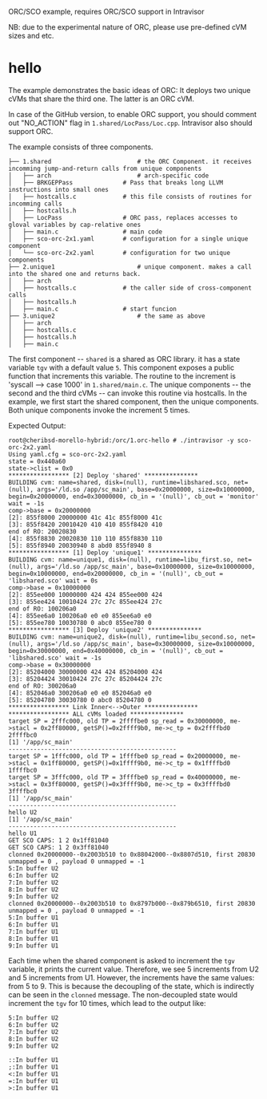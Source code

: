 ORC/SCO example, requires ORC/SCO support in Intravisor

NB: due to the experimental nature of ORC, please use pre-defined cVM sizes and etc.

# hello

The example demonstrates the basic ideas of ORC: It deploys two unique cVMs that share the third one. The latter is an ORC cVM.

In case of the GitHub version, to enable ORC support, you should comment out "NO_ACTION" flag in `1.shared/LocPass/Loc.cpp`.
Intravisor also should support ORC.

The example consists of three components. 

```
├── 1.shared						# the ORC Component. it receives incomming jump-and-return calls from unique components
│   ├── arch						# arch-specific code
│   ├── BRKGEPPass				# Pass that breaks long LLVM instructions into small ones
│   ├── hostcalls.c				# this file consists of routines for incomming calls
│   ├── hostcalls.h
│   ├── LocPass					# ORC pass, replaces accesses to gloval variables by cap-relative ones
│   ├── main.c					# main code
│   ├── sco-orc-2x1.yaml		# configuration for a single unique component
│   └── sco-orc-2x2.yaml		# configuration for two unique components
├── 2.unique1						# unique component. makes a call into the shared one and returns back.
│   ├── arch
│   ├── hostcalls.c				# the caller side of cross-component calls
│   ├── hostcalls.h
│   ├── main.c					# start funcion
├── 3.unique2						# the same as above
│   ├── arch
│   ├── hostcalls.c
│   ├── hostcalls.h
│   ├── main.c
```

The first component -- `shared` is a shared as ORC library. it has a state variable `tgv` with a default value `5`. 
This component exposes a public function that increments this variable. The routine to the increment is 'syscall --> case 1000' in `1.shared/main.c`. 
The unique components -- the second and the third cVMs -- can invoke this routine via hostcalls. In the example, we first start the shared component, then the unique components.
Both unique components invoke the increment 5 times.

Expected Output: 

```
root@cheribsd-morello-hybrid:/orc/1.orc-hello # ./intravisor -y sco-orc-2x2.yaml 
Using yaml.cfg = sco-orc-2x2.yaml
state = 0x440a60
state->clist = 0x0
***************** [2] Deploy 'shared' ***************
BUILDING cvm: name=shared, disk=(null), runtime=libshared.sco, net=(null), args='/ld.so /app/sc_main', base=0x20000000, size=0x10000000, begin=0x20000000, end=0x30000000, cb_in = '(null)', cb_out = 'monitor' wait = -1s
comp->base = 0x20000000
[2]: 855f8000 20000000 41c 41c 855f8000 41c
[3]: 855f8420 20010420 410 410 855f8420 410
end of RO: 20020830
[4]: 855f8830 20020830 110 110 855f8830 110
[5]: 855f8940 20030940 8 abd0 855f8940 8
***************** [1] Deploy 'unique1' ***************
BUILDING cvm: name=unique1, disk=(null), runtime=libu_first.so, net=(null), args='/ld.so /app/sc_main', base=0x10000000, size=0x10000000, begin=0x10000000, end=0x20000000, cb_in = '(null)', cb_out = 'libshared.sco' wait = 0s
comp->base = 0x10000000
[2]: 855ee000 10000000 424 424 855ee000 424
[3]: 855ee424 10010424 27c 27c 855ee424 27c
end of RO: 100206a0
[4]: 855ee6a0 100206a0 e0 e0 855ee6a0 e0
[5]: 855ee780 10030780 0 abc0 855ee780 0
***************** [3] Deploy 'unique2' ***************
BUILDING cvm: name=unique2, disk=(null), runtime=libu_second.so, net=(null), args='/ld.so /app/sc_main', base=0x30000000, size=0x10000000, begin=0x30000000, end=0x40000000, cb_in = '(null)', cb_out = 'libshared.sco' wait = -1s
comp->base = 0x30000000
[2]: 85204000 30000000 424 424 85204000 424
[3]: 85204424 30010424 27c 27c 85204424 27c
end of RO: 300206a0
[4]: 852046a0 300206a0 e0 e0 852046a0 e0
[5]: 85204780 30030780 0 abc0 85204780 0
***************** Link Inner<-->Outer ***************
***************** ALL cVMs loaded ***************
target SP = 2fffc000, old TP = 2ffffbe0 sp_read = 0x30000000, me->stacl = 0x2ff80000, getSP()=0x2ffff9b0, me->c_tp = 0x2ffffbd0 2ffffbc0
[1] '/app/sc_main'
-----------------------------------------------
target SP = 1fffc000, old TP = 1ffffbe0 sp_read = 0x20000000, me->stacl = 0x1ff80000, getSP()=0x1ffff9b0, me->c_tp = 0x1ffffbd0 1ffffbc0
target SP = 3fffc000, old TP = 3ffffbe0 sp_read = 0x40000000, me->stacl = 0x3ff80000, getSP()=0x3ffff9b0, me->c_tp = 0x3ffffbd0 3ffffbc0
[1] '/app/sc_main'
-----------------------------------------------
hello U2
[1] '/app/sc_main'
-----------------------------------------------
hello U1
GET SCO CAPS: 1 2 0x1ff81040
GET SCO CAPS: 1 2 0x3ff81040
clonned 0x20000000--0x2003b510 to 0x88042000--0x8807d510, first 20830 unmapped = 0 , payload 0 unmapped = -1
5:In buffer U2
6:In buffer U2
7:In buffer U2
8:In buffer U2
9:In buffer U2
clonned 0x20000000--0x2003b510 to 0x8797b000--0x879b6510, first 20830 unmapped = 0 , payload 0 unmapped = -1
5:In buffer U1
6:In buffer U1
7:In buffer U1
8:In buffer U1
9:In buffer U1
```

Each time when the shared component is asked to increment the `tgv` variable, it prints the current value. Therefore, we see 5 increments from U2 and 5 increments from U1.
However, the increments have the same values: from 5 to 9. This is because the decoupling of the state, which is indirectly can be seen in the `clonned` message.
The non-decoupled state would increment the `tgv` for 10 times, which lead to the output like: 

```
5:In buffer U2
6:In buffer U2
7:In buffer U2
8:In buffer U2
9:In buffer U2

::In buffer U1
;:In buffer U1
<:In buffer U1
=:In buffer U1
>:In buffer U1
```
